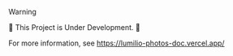 >[!WARNING]
>🚧 This Project is Under Development. 🚧

For more information, see https://lumilio-photos-doc.vercel.app/
